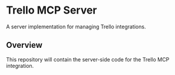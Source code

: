 # Trello MCP Server

A server implementation for managing Trello integrations.

## Overview

This repository will contain the server-side code for the Trello MCP integration.
